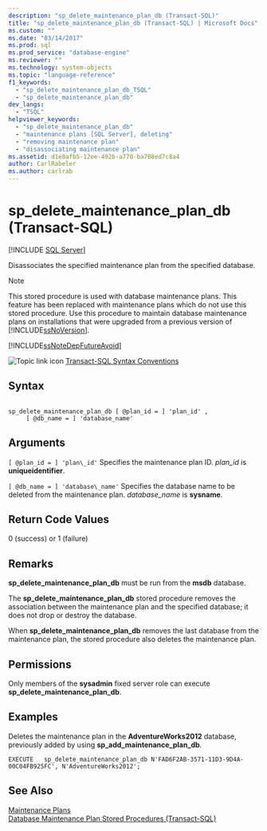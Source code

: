 ```yaml
---
description: "sp_delete_maintenance_plan_db (Transact-SQL)"
title: "sp_delete_maintenance_plan_db (Transact-SQL) | Microsoft Docs"
ms.custom: ""
ms.date: "03/14/2017"
ms.prod: sql
ms.prod_service: "database-engine"
ms.reviewer: ""
ms.technology: system-objects
ms.topic: "language-reference"
f1_keywords: 
  - "sp_delete_maintenance_plan_db_TSQL"
  - "sp_delete_maintenance_plan_db"
dev_langs: 
  - "TSQL"
helpviewer_keywords: 
  - "sp_delete_maintenance_plan_db"
  - "maintenance plans [SQL Server], deleting"
  - "removing maintenance plan"
  - "disassociating maintenance plan"
ms.assetid: d1e8afb5-12ee-492b-a770-ba708ed7c8a4
author: CarlRabeler
ms.author: carlrab
---
```

# sp_delete_maintenance_plan_db (Transact-SQL)
[!INCLUDE [SQL Server](../../includes/applies-to-version/sqlserver.md)]

  Disassociates the specified maintenance plan from the specified database.  
  
> [!NOTE]  
>  This stored procedure is used with database maintenance plans. This feature has been replaced with maintenance plans which do not use this stored procedure. Use this procedure to maintain database maintenance plans on installations that were upgraded from a previous version of [!INCLUDE[ssNoVersion](../../includes/ssnoversion-md.md)].  
  
 [!INCLUDE[ssNoteDepFutureAvoid](../../includes/ssnotedepfutureavoid-md.md)]  
  
 ![Topic link icon](../../database-engine/configure-windows/media/topic-link.gif "Topic link icon") [Transact-SQL Syntax Conventions](../../t-sql/language-elements/transact-sql-syntax-conventions-transact-sql.md)  
  
## Syntax  
  
```  
  
sp_delete_maintenance_plan_db [ @plan_id = ] 'plan_id' ,   
     [ @db_name = ] 'database_name'   
```  
  
## Arguments  
`[ @plan_id = ] 'plan\_id'`
 Specifies the maintenance plan ID. *plan_id* is **uniqueidentifier**.  
  
`[ @db_name = ] 'database\_name'`
 Specifies the database name to be deleted from the maintenance plan. *database_name* is **sysname**.  
  
## Return Code Values  
 0 (success) or 1 (failure)  
  
## Remarks  
 **sp_delete_maintenance_plan_db** must be run from the **msdb** database.  
  
 The **sp_delete_maintenance_plan_db** stored procedure removes the association between the maintenance plan and the specified database; it does not drop or destroy the database.  
  
 When **sp_delete_maintenance_plan_db** removes the last database from the maintenance plan, the stored procedure also deletes the maintenance plan.  
  
## Permissions  
 Only members of the **sysadmin** fixed server role can execute **sp_delete_maintenance_plan_db**.  
  
## Examples  
 Deletes the maintenance plan in the **AdventureWorks2012** database, previously added by using **sp_add_maintenance_plan_db**.  
  
```  
EXECUTE   sp_delete_maintenance_plan_db N'FAD6F2AB-3571-11D3-9D4A-00C04FB925FC', N'AdventureWorks2012';  
```  
  
## See Also  
 [Maintenance Plans](../../relational-databases/maintenance-plans/maintenance-plans.md)   
 [Database Maintenance Plan Stored Procedures &#40;Transact-SQL&#41;](../../relational-databases/system-stored-procedures/database-maintenance-plan-stored-procedures-transact-sql.md)  
  
  
